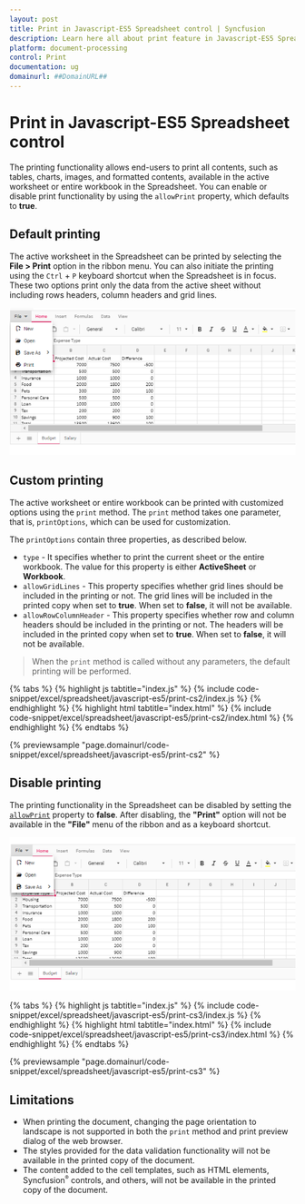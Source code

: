 ```yaml
---
layout: post
title: Print in Javascript-ES5 Spreadsheet control | Syncfusion
description: Learn here all about print feature in Javascript-ES5 Spreadsheet control of Syncfusion Essential JS 2 and more.
platform: document-processing
control: Print
documentation: ug
domainurl: ##DomainURL##
---
```


# Print in Javascript-ES5 Spreadsheet control

The printing functionality allows end-users to print all contents, such as tables, charts, images, and formatted contents, available in the active worksheet or entire workbook in the Spreadsheet. You can enable or disable print functionality by using the `allowPrint` property, which defaults to **true**.

## Default printing

The active worksheet in the Spreadsheet can be printed by selecting the **File > Print** option in the ribbon menu. You can also initiate the printing using the `Ctrl` + `P` keyboard shortcut when the Spreadsheet is in focus. These two options print only the data from the active sheet without including rows headers, column headers and grid lines.

![Spreadsheet with print option](./images/spreadsheet_print_in_ribbon_menu.png)

## Custom printing

The active worksheet or entire workbook can be printed with customized options using the `print` method. The `print` method takes one parameter, that is, `printOptions`, which can be used for customization.

The `printOptions` contain three properties, as described below.

* `type` - It specifies whether to print the current sheet or the entire workbook. The value for this property is either **ActiveSheet** or **Workbook**.
* `allowGridLines` - This property specifies whether grid lines should be included in the printing or not. The grid lines will be included in the printed copy when set to **true**. When set to **false**, it will not be available.
* `allowRowColumnHeader` - This property specifies whether row and column headers should be included in the printing or not. The headers will be included in the printed copy when set to **true**. When set to **false**, it will not be available.

> When the `print` method is called without any parameters, the default printing will be performed.

{% tabs %}
{% highlight js tabtitle="index.js" %}
{% include code-snippet/excel/spreadsheet/javascript-es5/print-cs2/index.js %}
{% endhighlight %}
{% highlight html tabtitle="index.html" %}
{% include code-snippet/excel/spreadsheet/javascript-es5/print-cs2/index.html %}
{% endhighlight %}
{% endtabs %}

{% previewsample "page.domainurl/code-snippet/excel/spreadsheet/javascript-es5/print-cs2" %}

## Disable printing

The printing functionality in the Spreadsheet can be disabled by setting the [`allowPrint`](https://ej2.syncfusion.com/javascript/documentation/api/spreadsheet/#allowprint) property to **false**. After disabling, the **"Print"** option will not be available in the **"File"** menu of the ribbon and as a keyboard shortcut.

![Spreadsheet with print option disabled](./images/spreadsheet_print_disable.png)

{% tabs %}
{% highlight js tabtitle="index.js" %}
{% include code-snippet/excel/spreadsheet/javascript-es5/print-cs3/index.js %}
{% endhighlight %}
{% highlight html tabtitle="index.html" %}
{% include code-snippet/excel/spreadsheet/javascript-es5/print-cs3/index.html %}
{% endhighlight %}
{% endtabs %}

{% previewsample "page.domainurl/code-snippet/excel/spreadsheet/javascript-es5/print-cs3" %}

## Limitations

* When printing the document, changing the page orientation to landscape is not supported in both the `print` method and print preview dialog of the web browser.
* The styles provided for the data validation functionality will not be available in the printed copy of the document.
* The content added to the cell templates, such as HTML elements, Syncfusion<sup style="font-size:70%">&reg;</sup> controls, and others, will not be available in the printed copy of the document.
